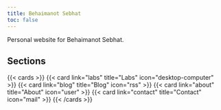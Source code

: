 ```yaml
---
title: Behaimanot Sebhat
toc: false
---
```


Personal website for Behaimanot Sebhat.

## Sections

{{< cards >}}
  {{< card link="labs" title="Labs" icon="desktop-computer" >}}
  {{< card link="blog" title="Blog" icon="rss" >}}
  {{< card link="about" title="About" icon="user" >}}
  {{< card link="contact" title="Contact" icon="mail" >}}
{{< /cards >}}
